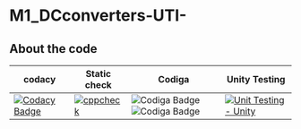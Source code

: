 # M1_DCconverters-UTI-

## About the code
|codacy| Static check| Codiga|Unity Testing|
|---|---|---|---|
|[![Codacy Badge](https://app.codacy.com/project/badge/Grade/c30f72fe15444c799424323fa60f04cc)](https://www.codacy.com/gh/RajeshwariNavalur/M1_DCconverters-UTI-/dashboard?utm_source=github.com&amp;utm_medium=referral&amp;utm_content=RajeshwariNavalur/M1_DCconverters-UTI-&amp;utm_campaign=Badge_Grade)|[![cppcheck](https://github.com/RajeshwariNavalur/M1_DCconverters-UTI-/actions/workflows/Static-check.yml/badge.svg)](https://github.com/RajeshwariNavalur/M1_DCconverters-UTI-/actions/workflows/Static-check.yml)|![Codiga Badge](https://api.codiga.io/project/31578/score/svg)  ![Codiga Badge](https://api.codiga.io/project/31578/status/svg) |[![Unit Testing - Unity](https://github.com/RajeshwariNavalur/M1_DCconverters-UTI-/actions/workflows/Unity.yml/badge.svg)](https://github.com/RajeshwariNavalur/M1_DCconverters-UTI-/actions/workflows/Unity.yml)|














